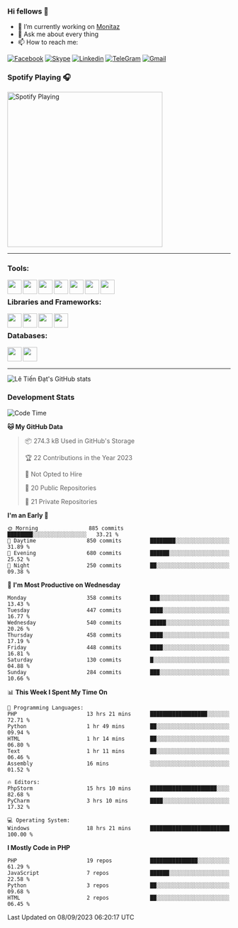 ### Hi fellows 👋
- 🔭 I’m currently working on [Monitaz](https://monitaz.com/)
- 💬 Ask me about every thing
- 📫 How to reach me:

[![Facebook](https://img.shields.io/badge/Facebook-0000FF?logo=facebook&logoColor=white)](https://www.facebook.com/le.dat155)
[![Skype](https://img.shields.io/badge/Skype-blue?logo=skype&logoColor=white)](https://join.skype.com/invite/lr2sd8ZndbWr)
[![Linkedin](https://img.shields.io/badge/LinkedIn-0A66C2?logo=linkedin)](https://www.linkedin.com/in/ti%E1%BA%BFn-%C4%91%E1%BA%A1t-l%C3%AA-ba267a232/)
[![TeleGram](https://img.shields.io/badge/telegram-EF0EFF?logo=telegram)](https://t.me/subibi1505)
[![Gmail](https://img.shields.io/badge/Gmail-green?logo=gmail)](mailto:tiendat15599.dev@gmail.com)

### Spotify Playing 🎧
[<img src="https://tiendat-spotify.vercel.app/api/spotify" alt="Spotify Playing" width="350" />](https://open.spotify.com/user/21wi7t5t4zyugx5mgetrdo7xa)

---

### Tools:
<img align='left' height="32" width="32" src="https://upload.wikimedia.org/wikipedia/commons/thumb/c/c9/PhpStorm_Icon.svg/2048px-PhpStorm_Icon.svg.png">
<img align='left' height="32" width="32" src="https://upload.wikimedia.org/wikipedia/commons/thumb/1/1d/PyCharm_Icon.svg/1200px-PyCharm_Icon.svg.png">
<img align='left' height="32" width="32" src="https://cdn2.iconfinder.com/data/icons/pack1-baco-flurry-icons-style/512/XAMPP.png">
<img align='left' height="32" width="32" src="https://www.docker.com/wp-content/uploads/2022/03/vertical-logo-monochromatic.png">
<img align='left' height="32" width="32" src="https://www.mamp.info/images/icons/mamp-pro.png">
<img align='left' height="32" width="32" src="https://www.puttygen.com/wp-content/uploads/2019/05/Termius.png">
<img align='left' height="32" width="32" src="https://1475031.s21i.faiusr.com/4/1/ABUIABAEGAAg3dWc8AUoq7a8hAIwgAg4gAg.png">
<br>

### Libraries and Frameworks:
<img align='left' height="32" width="32" src="https://i0.wp.com/phocode.com/wp-content/uploads/2019/11/scrapyLogo.png?fit=300%2C300&ssl=1&w=640">
<img align='left' height="32" width="32" src="https://upload.wikimedia.org/wikipedia/commons/thumb/9/9a/Laravel.svg/985px-Laravel.svg.png">
<img align='left' height="32" width="32" src="https://cdn.worldvectorlogo.com/logos/codeigniter.svg">
<img align='left' height="32" width="32" src="https://upload.wikimedia.org/wikipedia/commons/thumb/e/ea/Zend-framework.svg/2560px-Zend-framework.svg.png">
<br>

### Databases:
<img align='left' height="32" width="32" src="https://download.logo.wine/logo/MySQL/MySQL-Logo.wine.png">
<img align='left' height="32" width="32" src="https://seeklogo.com/images/E/elasticsearch-logo-C75C4578EC-seeklogo.com.png">

<br>
<br>

---
![Lê Tiến Đạt's GitHub stats](https://github-readme-stats.vercel.app/api?username=tiendat15599&show_icons=true&count_private=true&theme=tokyonight)
### Development Stats


<!--START_SECTION:waka-->
![Code Time](http://img.shields.io/badge/Code%20Time-469%20hrs%2055%20mins-blue)

**🐱 My GitHub Data** 

> 📦 274.3 kB Used in GitHub's Storage 
 > 
> 🏆 22 Contributions in the Year 2023
 > 
> 🚫 Not Opted to Hire
 > 
> 📜 20 Public Repositories 
 > 
> 🔑 21 Private Repositories 
 > 
**I'm an Early 🐤** 

```text
🌞 Morning                885 commits         ████████░░░░░░░░░░░░░░░░░   33.21 % 
🌆 Daytime                850 commits         ████████░░░░░░░░░░░░░░░░░   31.89 % 
🌃 Evening                680 commits         ██████░░░░░░░░░░░░░░░░░░░   25.52 % 
🌙 Night                  250 commits         ██░░░░░░░░░░░░░░░░░░░░░░░   09.38 % 
```
📅 **I'm Most Productive on Wednesday** 

```text
Monday                   358 commits         ███░░░░░░░░░░░░░░░░░░░░░░   13.43 % 
Tuesday                  447 commits         ████░░░░░░░░░░░░░░░░░░░░░   16.77 % 
Wednesday                540 commits         █████░░░░░░░░░░░░░░░░░░░░   20.26 % 
Thursday                 458 commits         ████░░░░░░░░░░░░░░░░░░░░░   17.19 % 
Friday                   448 commits         ████░░░░░░░░░░░░░░░░░░░░░   16.81 % 
Saturday                 130 commits         █░░░░░░░░░░░░░░░░░░░░░░░░   04.88 % 
Sunday                   284 commits         ███░░░░░░░░░░░░░░░░░░░░░░   10.66 % 
```


📊 **This Week I Spent My Time On** 

```text
💬 Programming Languages: 
PHP                      13 hrs 21 mins      ██████████████████░░░░░░░   72.71 % 
Python                   1 hr 49 mins        ██░░░░░░░░░░░░░░░░░░░░░░░   09.94 % 
HTML                     1 hr 14 mins        ██░░░░░░░░░░░░░░░░░░░░░░░   06.80 % 
Text                     1 hr 11 mins        ██░░░░░░░░░░░░░░░░░░░░░░░   06.46 % 
Assembly                 16 mins             ░░░░░░░░░░░░░░░░░░░░░░░░░   01.52 % 

🔥 Editors: 
PhpStorm                 15 hrs 10 mins      █████████████████████░░░░   82.68 % 
PyCharm                  3 hrs 10 mins       ████░░░░░░░░░░░░░░░░░░░░░   17.32 % 

💻 Operating System: 
Windows                  18 hrs 21 mins      █████████████████████████   100.00 % 
```

**I Mostly Code in PHP** 

```text
PHP                      19 repos            ███████████████░░░░░░░░░░   61.29 % 
JavaScript               7 repos             ██████░░░░░░░░░░░░░░░░░░░   22.58 % 
Python                   3 repos             ██░░░░░░░░░░░░░░░░░░░░░░░   09.68 % 
HTML                     2 repos             ██░░░░░░░░░░░░░░░░░░░░░░░   06.45 % 
```




 Last Updated on 08/09/2023 06:20:17 UTC
<!--END_SECTION:waka-->
